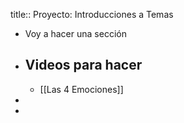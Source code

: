 title:: Proyecto: Introducciones a Temas

- Voy a hacer una sección
- ## Videos para hacer
	- [[Las 4 Emociones]]
-
-
